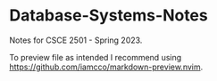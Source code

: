 # Database-Systems-Notes
Notes for CSCE 2501 - Spring 2023.

To preview file as intended I recommend using https://github.com/iamcco/markdown-preview.nvim.
